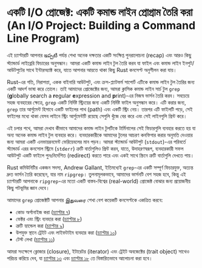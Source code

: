 # একটি I/O প্রোজেক্ট: একটি কমান্ড লাইন প্রোগ্রাম তৈরি করা (An I/O Project: Building a Command Line Program)

এই চ্যাপ্টারটি আপনার ఇప్పటి পর্যন্ত শেখা অনেক দক্ষতার একটি সংক্ষিপ্ত পুনরালোচনা (recap) এবং আরও কিছু স্ট্যান্ডার্ড লাইব্রেরি ফিচারের অনুসন্ধান। আমরা একটি কমান্ড লাইন টুল তৈরি করব যা ফাইল এবং কমান্ড লাইন ইনপুট/আউটপুটের সাথে ইন্টারঅ্যাক্ট করে, যাতে আপনার আয়ত্তে থাকা কিছু Rust কনসেপ্ট অনুশীলন করা যায়।

Rust-এর গতি, নিরাপত্তা, একক বাইনারি আউটপুট, এবং ক্রস-প্ল্যাটফর্ম সাপোর্ট এটিকে কমান্ড লাইন টুল তৈরির জন্য একটি আদর্শ ভাষা করে তোলে। তাই আমাদের প্রোজেক্টের জন্য, আমরা ক্লাসিক কমান্ড লাইন সার্চ টুল `grep` (**g**lobally search a **r**egular **e**xpression and **p**rint)-এর নিজস্ব ভার্সন তৈরি করব। সবচেয়ে সহজ ব্যবহারের ক্ষেত্রে, `grep` একটি নির্দিষ্ট স্ট্রিংয়ের জন্য একটি নির্দিষ্ট ফাইল অনুসন্ধান করে। এটি করার জন্য, `grep` তার আর্গুমেন্ট হিসাবে একটি ফাইলের পাথ (path) এবং একটি স্ট্রিং নেয়। তারপর এটি ফাইলটি পড়ে, সেই ফাইলের মধ্যে থাকা যেসব লাইনে স্ট্রিং আর্গুমেন্টটি রয়েছে সেগুলি খুঁজে বের করে এবং সেই লাইনগুলি প্রিন্ট করে।

এই চলার পথে, আমরা দেখাব কীভাবে আমাদের কমান্ড লাইন টুলটিকে টার্মিনালের সেই ফিচারগুলি ব্যবহার করতে হয় যা অন্য অনেক কমান্ড লাইন টুল ব্যবহার করে। ব্যবহারকারীকে আমাদের টুলের আচরণ কনফিগার করার অনুমতি দেওয়ার জন্য আমরা একটি এনভায়রনমেন্ট ভেরিয়েবলের মান পড়ব। আমরা স্ট্যান্ডার্ড আউটপুট (`stdout`)-এর পরিবর্তে স্ট্যান্ডার্ড এরর কনসোল স্ট্রিমে (`stderr`) ত্রুটি বার্তাগুলিও প্রিন্ট করব, যাতে, উদাহরণস্বরূপ, ব্যবহারকারী সফল আউটপুট একটি ফাইলে পুনঃনির্দেশিত (redirect) করতে পারে এবং একই সাথে স্ক্রিনে ত্রুটি বার্তাগুলি দেখতে পায়।

Rust কমিউনিটির একজন সদস্য, Andrew Gallant, ইতিমধ্যেই `grep`-এর একটি সম্পূর্ণ ফিচারযুক্ত, অত্যন্ত দ্রুত ভার্সন তৈরি করেছেন, যার নাম `ripgrep`। তুলনামূলকভাবে, আমাদের ভার্সনটি বেশ সহজ হবে, কিন্তু এই চ্যাপ্টারটি আপনাকে `ripgrep`-এর মতো একটি বাস্তব-বিশ্বের (real-world) প্রোজেক্ট বোঝার জন্য প্রয়োজনীয় কিছু পটভূমির জ্ঞান দেবে।

আমাদের `grep` প্রোজেক্টটি আপনার இதுவரை শেখা বেশ কয়েকটি কনসেপ্টকে একত্রিত করবে:

-   কোড অর্গানাইজ করা ([চ্যাপ্টার ৭][ch7]<!-- ignore -->)
-   ভেক্টর এবং স্ট্রিং ব্যবহার করা ([চ্যাপ্টার ৮][ch8]<!-- ignore -->)
-   ত্রুটি হ্যান্ডেল করা ([চ্যাপ্টার ৯][ch9]<!-- ignore -->)
-   উপযুক্ত স্থানে ট্রেইট এবং লাইফটাইম ব্যবহার করা ([চ্যাপ্টার ১০][ch10]<!-- ignore -->)
-   টেস্ট লেখা ([চ্যাপ্টার ১১][ch11]<!-- ignore -->)

আমরা সংক্ষেপে ক্লোজার (closure), ইটারেটর (iterator) এবং ট্রেইট অবজেক্টের (trait object) সাথেও পরিচয় করিয়ে দেব, যা [চ্যাপ্টার ১৩][ch13]<!-- ignore --> এবং [চ্যাপ্টার ১৮][ch18]<!-- ignore --> তে বিস্তারিতভাবে আলোচনা করা হবে।

[ch7]: ch07-00-managing-growing-projects-with-packages-crates-and-modules.html
[ch8]: ch08-00-common-collections.html
[ch9]: ch09-00-error-handling.html
[ch10]: ch10-00-generics.html
[ch11]: ch11-00-testing.html
[ch13]: ch13-00-functional-features.html
[ch18]: ch18-00-oop.html

